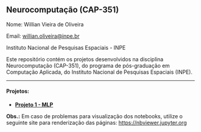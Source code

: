 ## Neurocomputação (CAP-351)

Nome: Willian Vieira de Oliveira

Email: willian.oliveira@inpe.br

Instituto Nacional de Pesquisas Espaciais - INPE


Este repositório contém os projetos desenvolvidos na disciplina Neurocomputação (CAP-351), do programa de pós-graduação em Computação Aplicada, do Instituto Nacional de Pesquisas Espaciais (INPE).

***

#### Projetos: 
  - [**Projeto 1 - MLP**](./Project_MLP.ipynb)


**Obs.:** Em caso de problemas para visualização dos notebooks, utilize o seguinte site para renderização das páginas: https://nbviewer.jupyter.org
